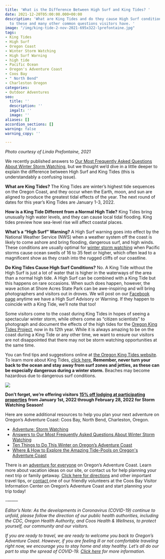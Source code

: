 ```yaml
---
title: 'What is the Difference Between High Surf and King Tides? '
date: 2021-12-20T05:00:00.000+00:00
description: 'What are King Tides and do they cause High Surf conditions? Answers
  to these and many other common questions visitors have. '
image: "/img/king-tide-2-nov-2021-695x322-lprefontaine.jpg"
tags:
- King Tides
- High Surf
- Oregon Coast
- Winter Storm Watching
- High Surf Warning
- high tide
- Pacific Ocean
- Oregon's Adventure Coast
- Coos Bay
- " North Bend"
- Charleston Oregon
categories:
- Outdoor Adventures
seo:
  title: ''
  description: ''
  imgalt: ''
  image: ''
aliases: []
accordion_sections: []
warning: false
warning_copy: ''

---
```

_Photo courtesy of Linda Prefontaine, 2021_

We recently published answers to [Our Most Frequently Asked Questions About Winter Storm Watching](https://www.oregonsadventurecoast.com/blog/answers-to-our-most-frequently-asked-questions-about-winter-storm-watching/), but we thought we’d dive in a little deeper to explain the difference between High Surf and King Tides (this is understandably a confusing issue).

**What are King Tides?** The King Tides are winter’s highest tide sequences on the Oregon Coast, and they occur when the Earth, moon, and sun are aligned to produce the greatest tidal effects of the year. The next round of dates for this year’s King Tides are January 1-3, 2022.

**How is a King Tide Different from a Normal High Tide?** King Tides bring unusually high water levels, and they can cause local tidal flooding. King tides preview how sea-level rise will affect coastal places.

**What’s a “High Surf” Warning?** A High Surf warning goes into effect by the National Weather Service (NWS) when a weather system off the coast is likely to come ashore and bring flooding, dangerous surf, and high winds. These conditions are usually optimal for [winter storm watching](https://www.oregonsadventurecoast.com/storm-watching/) when Pacific storms cause ocean swells of 16 to 35 feet or higher, which often lead to a magnificent show as they crash into the rugged cliffs of our coastline.

**Do King Tides Cause High Surf Conditions?** No. A King Tide without the High Surf is just a lot of water that is higher in the waterways of the area than a normal high tide. A High Surf can be combined with a King Tide but this happens on rare occasions. When such does happen, however, the wave action at Shore Acres State Park can be awe-inspiring and will bring photographers and visitors out in droves. We will post on our [Facebook page](https://www.facebook.com/OregonsAdventureCoast) anytime we have a High Surf Advisory or Warning. If they happen to coincide with a King Tide, we’ll note that too!

Some visitors come to the coast during King Tides in hopes of seeing a spectacular winter storm, while others come as “citizen scientists” to photograph and document the effects of the high tides for the [Oregon King Tides Project](https://kcby.com/search?find=Oregon%20King%20Tides%20Project), now in its 12th year. While it is always amazing to be on the coast during a King Tide or any other time, we want to ensure our visitors are not disappointed that there may not be storm watching opportunities at the same time.

You can find tips and suggestions online at [the Oregon King Tides website](https://www.oregonkingtides.net/). To learn more about King Tides, [click here.](https://www.epa.gov/sites/default/files/2014-04/documents/king_tides_factsheet.pdf) **Remember, never turn your back to the ocean and stay away from surf zones and jetties, as these can be especially dangerous during a winter storm.** Beaches may become hazardous due to dangerous surf conditions.

![](/img/difference-between-high-surf-and-king-tidesblog-695x322.jpg)

**Don’t forget, we’re offering visitors** [**15% off lodging at participating properties**](https://www.oregonsadventurecoast.com/storm15/) **from January 1st, 2022 through February 28, 2022 for Storm Watching Season!**

Here are some additional resources to help you plan your next adventure on Oregon’s Adventure Coast: Coos Bay, North Bend, Charleston, Oregon.

* [Adventure: Storm Watching](https://www.oregonsadventurecoast.com/storm-watching/)
* [Answers to Our Most Frequently Asked Questions About Winter Storm Watching](https://www.oregonsadventurecoast.com/blog/answers-to-our-most-frequently-asked-questions-about-winter-storm-watching/)
* [Ten Things to Do This Winter on Oregon’s Adventure Coast](https://www.oregonsadventurecoast.com/blog/ten-things-to-do-this-winter-on-oregon-s-adventure-coast/)
* [Where & How to Explore the Amazing Tide-Pools on Oregon's Adventure Coast](https://www.oregonsadventurecoast.com/blog/where-how-to-explore-the-amazing-tide-pools-on-oregon-s-adventure-coast/)

There is an [adventure for everyone](https://www.oregonsadventurecoast.com/adventure) on Oregon’s Adventure Coast. Learn more about vacation ideas on our site, or contact us for help planning your next trip or family getaway. [Click here for directions](https://www.oregonsadventurecoast.com/travelers-info/) and other important travel tips, or [contact ](https://www.oregonsadventurecoast.com/contact/)one of our friendly volunteers at the Coos Bay Visitor Information Center on Oregon’s Adventure Coast and start planning your trip today!

\-——–

_Editor’s Note: As the developments in Coronavirus (COVID-19) continue to unfold, please follow the direction of our public health authorities, including the CDC, Oregon Health Authority, and Coos Health & Wellness, to protect yourself, our community and our visitors._

_If you are ready to travel, we are ready to welcome you back to Oregon’s Adventure Coast. However, if you are feeling ill or not comfortable traveling right now, we encourage you to stay home and stay healthy. Let’s all do our part to stop the spread of COVID-19._ [_Click here_](https://www.oregonsadventurecoast.com/covid-19/) _for more information._